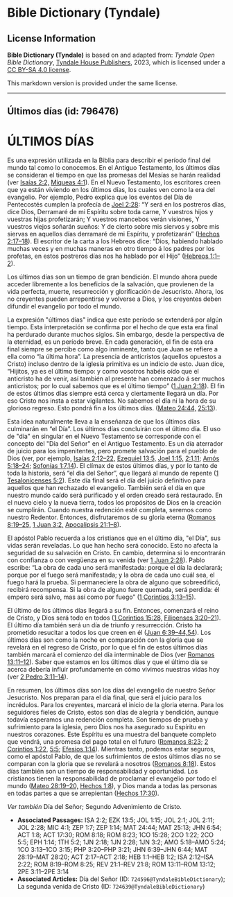 # Bible Dictionary (Tyndale)

## License Information

**Bible Dictionary (Tyndale)** is based on and adapted from: _Tyndale Open Bible Dictionary_, [Tyndale House Publishers](https://tyndaleopenresources.com/), 2023, which is licensed under a [CC BY-SA 4.0 license](https://creativecommons.org/licenses/by-sa/4.0/legalcode.en).

This markdown version is provided under the same license.



--------------------------------

## Últimos días (id: 796476)

ÚLTIMOS DÍAS
============

Es una expresión utilizada en la Biblia para describir el período final del mundo tal como lo conocemos. En el Antiguo Testamento, los últimos días se consideran el tiempo en que las promesas del Mesías se harán realidad (ver [Isaías 2:2,](https://ref.ly/Isa2:2) [Miqueas 4:1](https://ref.ly/Mic4:1)). En el Nuevo Testamento, los escritores creen que ya están viviendo en los últimos días, los cuales ven como la era del evangelio. Por ejemplo, Pedro explica que los eventos del Día de Pentecostés cumplen la profecía de [Joel 2:28](https://ref.ly/Joel2:28): “Y será en los postreros días, dice Dios, Derramaré de mi Espíritu sobre toda carne, Y vuestros hijos y vuestras hijas profetizarán; Y vuestros mancebos verán visiones, Y vuestros viejos soñarán sueños: Y de cierto sobre mis siervos y sobre mis siervas en aquellos días derramaré de mi Espíritu, y profetizarán” ([Hechos 2:17–18](https://ref.ly/Acts2:17-Acts2:18)). El escritor de la carta a los Hebreos dice: “Dios, habiendo hablado muchas veces y en muchas maneras en otro tiempo á los padres por los profetas, en estos postreros días nos ha hablado por el Hijo” ([Hebreos 1:1–2](https://ref.ly/Heb1:1-Heb1:2)).

Los últimos días son un tiempo de gran bendición. El mundo ahora puede acceder libremente a los beneficios de la salvación, que provienen de la vida perfecta, muerte, resurrección y glorificación de Jesucristo. Ahora, los no creyentes pueden arrepentirse y volverse a Dios, y los creyentes deben difundir el evangelio por todo el mundo.

La expresión "últimos días" indica que este período se extenderá por algún tiempo. Esta interpretación se confirma por el hecho de que esta era final ha perdurado durante muchos siglos. Sin embargo, desde la perspectiva de la eternidad, es un período breve. En cada generación, el fin de esta era final siempre se percibe como algo inminente, tanto que Juan se refiere a ella como “la última hora”. La presencia de anticristos (aquellos opuestos a Cristo) incluso dentro de la iglesia primitiva es un indicio de esto. Juan dice, “Hijitos, ya es el último tiempo: y como vosotros habéis oído que el anticristo ha de venir, así también al presente han comenzado á ser muchos anticristos; por lo cual sabemos que es el último tiempo” ([1 Juan 2:18](https://ref.ly/1John2:18)). El fin de estos últimos días siempre está cerca y ciertamente llegará un día. Por eso Cristo nos insta a estar vigilantes. No sabemos el día ni la hora de su glorioso regreso. Esto pondrá fin a los últimos días. ([Mateo 24:44,](https://ref.ly/Matt24:44) [25:13](https://ref.ly/Matt25:13)).

Esta idea naturalmente lleva a la enseñanza de que los últimos días culminarán en “el Día”. Los últimos días concluirán con el último día. El uso de "día" en singular en el Nuevo Testamento se corresponde con el concepto del "Día del Señor" en el Antiguo Testamento. Es un día aterrador de juicio para los impenitentes, pero promete salvación para el pueblo de Dios (ver, por ejemplo, [Isaías 2:12–22,](https://ref.ly/Isa2:12-Isa2:22) [Ezequiel 13:5,](https://ref.ly/Ezek13:5) [Joel 1:15,](https://ref.ly/Joel1:15) [2:1,11](https://ref.ly/Joel2:1); [Amós 5:18–24](https://ref.ly/Amos5:18-Amos5:24); [Sofonías 1:7,14](https://ref.ly/Zeph1:7)). El clímax de estos últimos días, y por lo tanto de toda la historia, será “el día del Señor”, que llegará al mundo de repente ([1 Tesalonicenses 5:2](https://ref.ly/1Thess5:2)). Este día final será el día del juicio definitivo para aquellos que han rechazado el evangelio. También será el día en que nuestro mundo caído será purificado y el orden creado será restaurado. En el nuevo cielo y la nueva tierra, todos los propósitos de Dios en la creación se cumplirán. Cuando nuestra redención esté completa, seremos como nuestro Redentor. Entonces, disfrutaremos de su gloria eterna ([Romanos 8:19–25,](https://ref.ly/Rom8:19-Rom8:25) [1 Juan 3:2,](https://ref.ly/1John3:2) [Apocalipsis 21:1–8](https://ref.ly/Rev21:1-Rev21:8)).

El apóstol Pablo recuerda a los cristianos que en el último día, "el Día", sus vidas serán reveladas. Lo que han hecho será conocido. Esto no afecta la seguridad de su salvación en Cristo. En cambio, determina si lo encontrarán con confianza o con vergüenza en su venida (ver [1 Juan 2:28](https://ref.ly/1John2:28)). Pablo escribe: “La obra de cada uno será manifestada: porque el día la declarará; porque por el fuego será manifestada; y la obra de cada uno cuál sea, el fuego hará la prueba. Si permaneciere la obra de alguno que sobreedificó, recibirá recompensa. Si la obra de alguno fuere quemada, será perdida: él empero será salvo, mas así como por fuego” ([1 Corintios 3:13–15](https://ref.ly/1Cor3:13-1Cor3:15)).

El último de los últimos días llegará a su fin. Entonces, comenzará el reino de Cristo, y Dios será todo en todos ([1 Corintios 15:28,](https://ref.ly/1Cor15:28) [Filipenses 3:20–21](https://ref.ly/Phil3:20-Phil3:21)). El último día también será un día de triunfo y resurrección. Cristo ha prometido resucitar a todos los que creen en él ([Juan 6:39–44,54](https://ref.ly/John6:39-John6:44)). Los últimos días son como la noche en comparación con la gloria que se revelará en el regreso de Cristo, por lo que el fin de estos últimos días también marcará el comienzo del día interminable de Dios (ver [Romanos 13:11–12](https://ref.ly/Rom13:11-Rom13:12)). Saber que estamos en los últimos días y que el último día se acerca debería influir profundamente en cómo vivimos nuestras vidas hoy (ver [2 Pedro 3:11–14](https://ref.ly/2Pet3:11-2Pet3:14)).

En resumen, los últimos días son los días del evangelio de nuestro Señor Jesucristo. Nos preparan para el día final, que será el juicio para los incrédulos. Para los creyentes, marcará el inicio de la gloria eterna. Para los seguidores fieles de Cristo, estos son días de alegría y bendición, aunque todavía esperamos una redención completa. Son tiempos de prueba y sufrimiento para la iglesia, pero Dios nos ha asegurado su Espíritu en nuestros corazones. Este Espíritu es una muestra del banquete completo que vendrá, una promesa del pago total en el futuro ([Romanos 8:23](https://ref.ly/Rom8:23); [2 Corintios 1:22,](https://ref.ly/2Cor1:22) [5:5](https://ref.ly/2Cor5:5); [Efesios 1:14](https://ref.ly/Eph1:14)). Mientras tanto, podemos estar seguros, como el apóstol Pablo, de que los sufrimientos de estos últimos días no se comparan con la gloria que se revelará a nosotros ([Romanos 8:18](https://ref.ly/Rom8:18)). Estos días también son un tiempo de responsabilidad y oportunidad. Los cristianos tienen la responsabilidad de proclamar el evangelio por todo el mundo ([Mateo 28:19–20,](https://ref.ly/Matt28:19-Matt28:20) [Hechos 1:8](https://ref.ly/Acts1:8)), y Dios manda a todas las personas en todas partes a que se arrepientan ([Hechos 17:30](https://ref.ly/Acts17:30)).

*Ver también* Día del Señor; Segundo Advenimiento de Cristo.

* **Associated Passages:** ISA 2:2; EZK 13:5; JOL 1:15; JOL 2:1; JOL 2:11; JOL 2:28; MIC 4:1; ZEP 1:7; ZEP 1:14; MAT 24:44; MAT 25:13; JHN 6:54; ACT 1:8; ACT 17:30; ROM 8:18; ROM 8:23; 1CO 15:28; 2CO 1:22; 2CO 5:5; EPH 1:14; 1TH 5:2; 1JN 2:18; 1JN 2:28; 1JN 3:2; AMO 5:18–AMO 5:24; 1CO 3:13–1CO 3:15; PHP 3:20–PHP 3:21; JHN 6:39–JHN 6:44; MAT 28:19–MAT 28:20; ACT 2:17–ACT 2:18; HEB 1:1–HEB 1:2; ISA 2:12–ISA 2:22; ROM 8:19–ROM 8:25; REV 21:1–REV 21:8; ROM 13:11–ROM 13:12; 2PE 3:11–2PE 3:14
* **Associated Articles:** Día del Señor (ID: `724596@TyndaleBibleDictionary`); La segunda venida de Cristo (ID: `724639@TyndaleBibleDictionary`)

